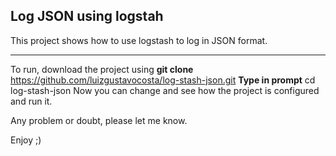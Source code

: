 **Log JSON using logstah**
---
This project shows how to use logstash to log in JSON format.


---

To run, download the project using
**git clone** https://github.com/luizgustavocosta/log-stash-json.git
**Type in prompt** cd log-stash-json
Now you can change and see how the project is configured and run it.

Any problem or doubt, please let me know.

Enjoy ;)